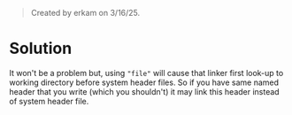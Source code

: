 > Created by erkam on 3/16/25.

# Solution

It won't be a problem but, using `"file"` will cause that linker first look-up to working directory before system header files. So if you have same named header that you write (which you shouldn't) it may link this header instead of system header file. 